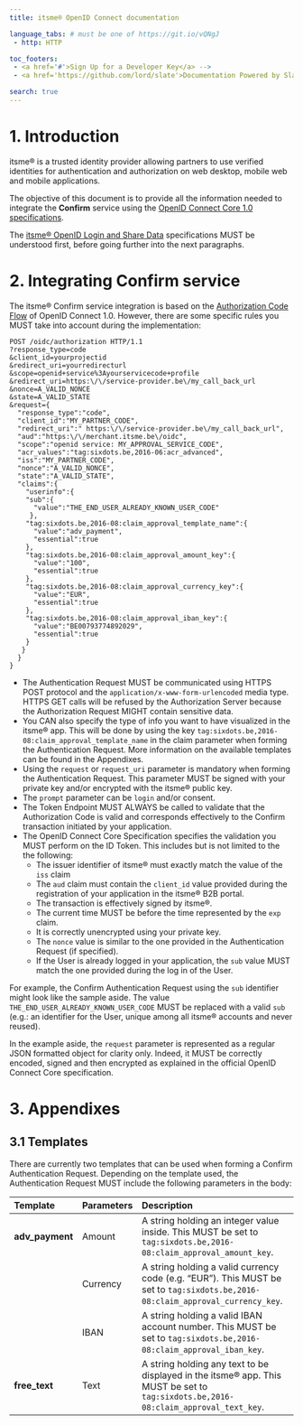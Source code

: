 ```yaml
---
title: itsme® OpenID Connect documentation

language_tabs: # must be one of https://git.io/vQNgJ
 - http: HTTP

toc_footers:
 - <a href='#'>Sign Up for a Developer Key</a> -->
 - <a href='https://github.com/lord/slate'>Documentation Powered by Slate</a>

search: true
---
```

# 1. Introduction
itsme® is a trusted identity provider allowing partners to use verified identities for authentication and authorization on web desktop, mobile web and mobile applications. 

The objective of this document is to provide all the information needed to integrate the **Confirm** service using the <a href="http://openid.net/specs/openid-connect-core-1_0.html" target="blank">OpenID Connect Core 1.0 specifications</a>.

<aside class="notice">The <a href="https://belgianmobileid.github.io/slate/" target="blank">itsme® OpenID Login and Share Data</a> specifications MUST be understood first, before going further into the next paragraphs.</aside>
  
  
# 2. Integrating Confirm service

The itsme® Confirm service integration is based on the <a href="http://openid.net/specs/openid-connect-core-1_0.html#CodeFlowAuth" target="blank">Authorization Code Flow</a> of OpenID Connect 1.0. However, there are some specific rules you MUST take into account during the implementation:

```http--inline
POST /oidc/authorization HTTP/1.1
?response_type=code
&client_id=yourprojectid
&redirect_uri=yourredirecturl
&scope=openid+service%3Ayourservicecode+profile
&redirect_uri=https:\/\/service-provider.be\/my_call_back_url 
&nonce=A_VALID_NONCE 
&state=A_VALID_STATE 
&request={
  "response_type":"code",
  "client_id":"MY_PARTNER_CODE",
  "redirect_uri":" https:\/\/service-provider.be\/my_call_back_url",
  "aud":"https:\/\/merchant.itsme.be\/oidc",
  "scope":"openid service: MY_APPROVAL_SERVICE_CODE",
  "acr_values":"tag:sixdots.be,2016-06:acr_advanced",
  "iss":"MY_PARTNER_CODE",
  "nonce":"A_VALID_NONCE",
  "state":"A_VALID_STATE",
  "claims":{
    "userinfo":{
    "sub":{
      "value":"THE_END_USER_ALREADY_KNOWN_USER_CODE"
     },
    "tag:sixdots.be,2016-08:claim_approval_template_name":{
      "value":"adv_payment",
      "essential":true
    },
    "tag:sixdots.be,2016-08:claim_approval_amount_key":{
      "value":"100",
      "essential":true
    },
    "tag:sixdots.be,2016-08:claim_approval_currency_key":{
      "value":"EUR",
      "essential":true
    },
    "tag:sixdots.be,2016-08:claim_approval_iban_key":{
      "value":"BE00793774892029",
      "essential":true
    }
   }
  }
}
```

<ul>
  <li>The Authentication Request MUST be communicated using HTTPS POST protocol and the <code>application/x-www-form-urlencoded</code> media type. HTTPS GET calls will be refused by the Authorization Server because the Authorization Request MIGHT contain sensitive data.   </li>
  <li>You CAN also specify the type of info you want to have visualized in the itsme® app. This will be done by using the key <code>tag:sixdots.be,2016-08:claim_approval_template_name</code> in the </code>claim</code> parameter when forming the Authentication Request. More information on the available templates can be found in the Appendixes.</li>    
  <li>Using the <code>request</code> or <code>request_uri</code> parameter is mandatory when forming the Authentication Request. This parameter MUST be signed with your private key and/or encrypted with the itsme® public key.</li>
  <li>The <code>prompt</code> parameter can be <code>login</code> and/or <login>consent</code>.</li>
  <li>The Token Endpoint MUST ALWAYS be called to validate that the Authorization Code is valid and corresponds effectively to the Confirm transaction initiated by your application.</li>
  <li>The OpenID Connect Core Specification specifies the validation you MUST perform on the ID Token. This includes but is not limited to the the following:
    <ul>
      <li>The issuer identifier of itsme® must exactly match the value of the <code>iss</code> claim</li>
      <li>The <code>aud</code> claim must contain the <code>client_id</code> value provided during the registration of your application in the itsme® B2B portal.</li>
      <li>The transaction is effectively signed by itsme®.</li>
      <li>The current time MUST be before the time represented by the <code>exp</code> claim.</li>
      <li>It is correctly unencrypted using your private key.</li>
      <li>The <code>nonce</code> value is similar to the one provided in the Authentication Request (if specified).</li>
      <li>If the User is already logged in your application, the <code>sub</code> value MUST match the one provided during the log in of the User.</li>
    </ul>
   </li>
 </ul>
  
For example, the Confirm Authentication Request using the `sub` identifier might look like the sample aside. The value `THE_END_USER_ALREADY_KNOWN_USER_CODE` MUST be replaced with a valid `sub` (e.g.: an identifier for the User, unique among all itsme® accounts and never reused).

<aside class="notice">In the example aside, the <code>request</code> parameter is represented as a regular JSON formatted object for clarity only. Indeed, it MUST be correctly encoded, signed and then encrypted as explained in the official OpenID Connect Core specification.</aside>


# 3. Appendixes

## 3.1 Templates

There are currently two templates that can be used when forming a Confirm Authentication Request. Depending on the template used, the Authentication Request MUST include the following parameters in the body:

Template | Parameters |  Description
:-------- | :-------- | :--------
**adv_payment** | Amount | A string holding an integer value inside. This MUST be set to <code>tag:sixdots.be,2016-08:claim_approval_amount_key</code>.
<label></label> | Currency | A string holding a valid currency code (e.g. “EUR”). This MUST be set to <code>tag:sixdots.be,2016-08:claim_approval_currency_key</code>.
<label></label> | IBAN | A string holding a valid IBAN account number. This MUST be set to <code>tag:sixdots.be,2016-08:claim_approval_iban_key</code>.
 **free_text** | Text | A string holding any text to be displayed in the itsme® app. This MUST be set to <code>tag:sixdots.be,2016-08:claim_approval_text_key</code>.








